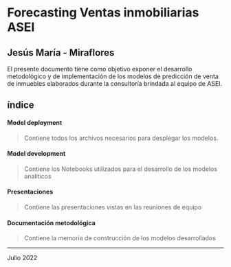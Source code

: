 
# Forecasting Ventas inmobiliarias ASEI
## Jesús María - Miraflores



El presente documento tiene como objetivo exponer el desarrollo metodológico y de implementación de los modelos de predicción de venta de inmuebles elaborados durante la consultoría brindada al equipo de ASEI.

## índice

#### Model deployment

>Contiene todos los archivos necesarios para desplegar los modelos.

#### Model development

>Contiene los Notebooks utilizados para el desarrollo de los modelos analíticos

#### Presentaciones

>Contiene las presentaciones vistas en las reuniones de equipo

#### Documentación metodológica

>Contiene la memoria de construcción de los modelos desarrollados


---

Julio 2022
